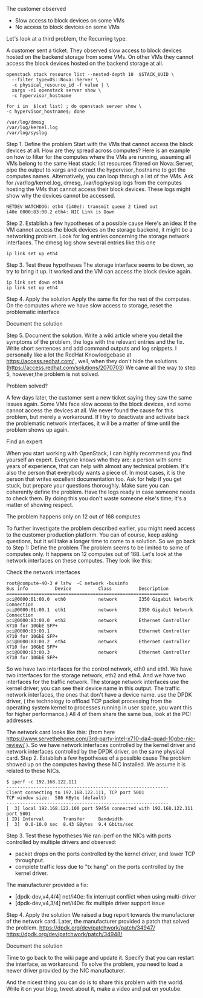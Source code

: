 The customer observed
* Slow access to block devices on some VMs
* No access to block devices on some VMs
<!-- Note -->
Let's look at a third problem, the Recurring type.

A customer sent a ticket. They observed slow access to block devices
hosted on the backend storage from some VMs. On other VMs they cannot
access the block devices hosted on the backend storage at all.


```
openstack stack resource list --nested-depth 10  $STACK_UUID \
  --filter type=OS::Nova::Server \
  -c physical_resource_id -f value | \
  xargs -n1 openstack server show \
  -c hypervisor_hostname
```
```
for i in  $(cat list) ; do openstack server show \
-c hypervisor_hostname$; done
```
```
/var/log/dmesg
/var/log/kernel.log
/var/log/syslog
```
<!-- Note -->
Step 1. Define the problem
Start with the VMs that cannot access the block devices at all.
How are they spread across computes? Here is an example on how to
filter for the computes where the VMs are running, assuming all VMs
belong to the same Heat stack: list resources filtered on Nova::Server,
pipe the output to xargs and extract the hypervisor_hostname to
get the computes names.
Alternatively, you can loop through a list of the VMs.
Ask for /var/log/kernel.log, dmesg, /var/log/syslog logs from the
computes hosting the VMs that cannot access their block devices.
These logs might show why the devices cannot be accessed.


```
NETDEV WATCHDOG: eth4 (i40e): transmit queue 2 timed out
i40e 0000:83:00.2 eth4: NIC Link is Down
```
<!-- Note -->
Step 2. Establish a few hypotheses of a possible cause
Here's an idea: If the VM cannot access the block devices on the storage
backend, it might be a networking problem.
Look for log entries concerning the storage network interfaces.
The dmesg log show several entries like this one


```
ip link set up eth4
```
<!-- Note -->
Step 3. Test these hypotheses
The storage interface seems to be down, so try to bring it up.
It worked and the VM can access the block device again. 


```
ip link set down eth4
ip link set up eth4
```
<!-- Note -->
Step 4. Apply the solution
Apply the same fix for the rest of the computes.
On the computes where we have slow access to storage, reset the
problematic interface


Document the solution
<!-- Note -->
Step 5. Document the solution.
Write a wiki article where you detail the symptoms of the problem,
the logs with the relevant entries and the fix.
Write short sentences and add command outputs and log snippets.
I personally like a lot the RedHat Knowledgebase at https://access.redhat.com/
, well, when they don't hide the solutions. 
(https://access.redhat.com/solutions/2070703)
We came all the way to step 5, however,the problem is not solved.


Problem solved?
<!-- Note -->
A few days later, the customer sent a new ticket saying they
saw the same issues again. Some VMs face slow access to the block devices,
and some cannot access the devices at all.
We never found the cause for this problem, but merely a workaround.
If I try to deactivate and activate back the problematic network
interfaces, it will be a matter of time until the problem shows up again.


Find an expert
<!-- Note -->
When you start working with OpenStack, I can highly recommend you find
yourself an expert. Everyone knows who they are: a person
with some years of experience, that can help with almost any technical
problem. It's also the person that everybody wants a piece of. In
most cases, it is the person that writes excellent documentation too.
Ask for help if you get stuck, but prepare your questions thoroughly.
Make sure you can coherently define the problem. Have the logs ready
in case someone needs to check them.
By doing this you don't waste someone else's time; it's a matter of
showing respect.


The problem happens only on 12 out of 168 computes
<!-- Note -->
To further investigate the problem described earlier, you might need
access to the customer production platform.
You can of course, keep asking questions, but it will take a longer
time to come to a solution.
So we go back to Step 1: Define the problem
The problem seems to be limited to some of computes only.
It happens on 12 computes out of 168.
Let's look at the network interfaces on these computes.
They look like this:


Check the network interfaces
```
root@compute-40-3 # lshw  -C network -businfo
Bus info          Device          Class          Description
============================================================
pci@0000:01:00.0  eth0            network        I350 Gigabit Network Connection
pci@0000:01:00.1  eth1            network        I350 Gigabit Network Connection
pci@0000:83:00.0  eth2            network        Ethernet Controller X710 for 10GbE SFP+
pci@0000:83:00.1                  network        Ethernet Controller X710 for 10GbE SFP+
pci@0000:83:00.2  eth4            network        Ethernet Controller X710 for 10GbE SFP+
pci@0000:83:00.3                  network        Ethernet Controller X710 for 10GbE SFP+
```
<!-- Note -->
So we have two interfaces for the control network, eth0 and eth1.
We have two interfaces for the storage network, eth2 and eth4.
And we have two interfaces for the traffic network.
The storage network interfaces use the kernel driver; you can see their
device name in this output.
The traffic network interfaces, the ones that don't have a device name.
use the DPDK driver, ( the technology to offload TCP packet processing
from the operating system kernel to processes running in user space,
you want this for higher performance.)
All 4 of them share the same bus, look at the PCI addresses.


<!-- .slide: data-background-image="https://www.servethehome.com/wp-content/uploads/2020/04/3rd-Party-Intel-X710-DA4-NIC-Ports-LP-Bracket.jpg" data-background-color="white" data-background-size="contain" -->
<!-- Note -->
The network card looks like this:
(from here https://www.servethehome.com/3rd-party-intel-x710-da4-quad-10gbe-nic-review/ ).
So we have network interfaces controlled by the kernel driver and
network interfaces controlled by the DPDK driver, on the same
physical card.
Step 2. Establish a few hypotheses of a possible cause
The problem showed up on the computes having these NIC installed.
We assume it is related to these NICs.


```
$ iperf -c 192.168.122.111 
------------------------------------------------------------
Client connecting to 192.168.122.111, TCP port 5001
TCP window size:  586 KByte (default)
------------------------------------------------------------
[  3] local 192.168.122.100 port 59454 connected with 192.168.122.111 port 5001
[ ID] Interval       Transfer     Bandwidth
[  3]  0.0-10.0 sec  8.43 GBytes  9.4 Gbits/sec
```
<!-- Note -->
Step 3. Test these hypotheses
We ran iperf on the NICs with ports controlled by multiple drivers
and observed:
* packet drops on the ports controlled by the kernel driver, and lower
  TCP throughput.
* complete traffic loss due to "tx hang" on the ports controlled by
  the kernel driver.


The manufacturer provided a fix:
* [dpdk-dev,v4,4/4] net/i40e: fix interrupt conflict when using multi-driver
* [dpdk-dev,v4,3/4] net/i40e: fix multiple driver support issue
<!-- Note -->
Step 4. Apply the solution
We raised a bug report towards the manufacturer of the network card.
Later, the manufacturer provided a patch that solved the problem.
https://dpdk.org/dev/patchwork/patch/34947/
https://dpdk.org/dev/patchwork/patch/34948/


Document the solution
<!-- Note -->
Time to go back to the wiki page and update it. Specify that you can
restart the interface, as workaround. To solve the problem, you
need to load a newer driver provided by the NIC manufacturer.

And the nicest thing you can do is to share this problem with the
world. Write it on your blog, tweet about it, make a video and put
on youtube.
